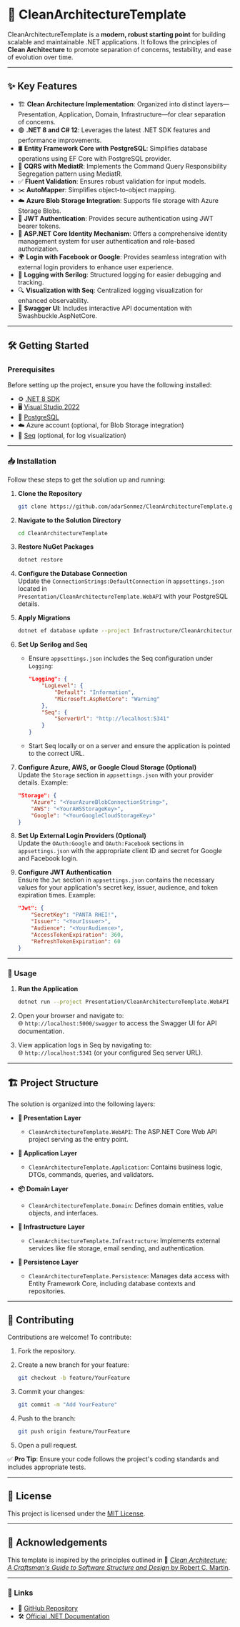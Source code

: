 # 🚀 CleanArchitectureTemplate

CleanArchitectureTemplate is a **modern, robust starting point** for building scalable and maintainable .NET applications. It follows the principles of **Clean Architecture** to promote separation of concerns, testability, and ease of evolution over time.

---

## ✨ Key Features

- 🏗️ **Clean Architecture Implementation**: Organized into distinct layers—Presentation, Application, Domain, Infrastructure—for clear separation of concerns.
- 🟢 **.NET 8 and C# 12**: Leverages the latest .NET SDK features and performance improvements.
- 🛢️ **Entity Framework Core with PostgreSQL**: Simplifies database operations using EF Core with PostgreSQL provider.
- 🔄 **CQRS with MediatR**: Implements the Command Query Responsibility Segregation pattern using MediatR.
- ✅ **Fluent Validation**: Ensures robust validation for input models.
- ✂️ **AutoMapper**: Simplifies object-to-object mapping.
- ☁️ **Azure Blob Storage Integration**: Supports file storage with Azure Storage Blobs.
- 🔑 **JWT Authentication**: Provides secure authentication using JWT bearer tokens.
- 🔐 **ASP.NET Core Identity Mechanism**: Offers a comprehensive identity management system for user authentication and role-based authorization.
- 🌍 **Login with Facebook or Google**: Provides seamless integration with external login providers to enhance user experience.
- 📌 **Logging with Serilog**: Structured logging for easier debugging and tracking.
- 🔍 **Visualization with Seq**: Centralized logging visualization for enhanced observability.
- 📜 **Swagger UI**: Includes interactive API documentation with Swashbuckle.AspNetCore.

---

## 🛠️ Getting Started

### Prerequisites

Before setting up the project, ensure you have the following installed:

- ⚙️ [.NET 8 SDK](https://dotnet.microsoft.com/download)
- 🖥️ [Visual Studio 2022](https://visualstudio.microsoft.com/)
- 🐘 [PostgreSQL](https://www.postgresql.org/download/)
- ☁️ Azure account (optional, for Blob Storage integration)
- 🔎 [Seq](https://datalust.co/seq) (optional, for log visualization)

---

### 📥 Installation

Follow these steps to get the solution up and running:

1. **Clone the Repository**  
   ```bash
   git clone https://github.com/adarSonmez/CleanArchitectureTemplate.git
   ```

2. **Navigate to the Solution Directory**  
   ```bash
   cd CleanArchitectureTemplate
   ```

3. **Restore NuGet Packages**  
   ```bash
   dotnet restore
   ```

4. **Configure the Database Connection**  
   Update the `ConnectionStrings:DefaultConnection` in `appsettings.json` located in  
   `Presentation/CleanArchitectureTemplate.WebAPI` with your PostgreSQL details.

5. **Apply Migrations**  
   ```bash
   dotnet ef database update --project Infrastructure/CleanArchitectureTemplate.Persistence
   ```

6. **Set Up Serilog and Seq**  
   - Ensure `appsettings.json` includes the Seq configuration under `Logging`:
     ```json
     "Logging": {
         "LogLevel": {
             "Default": "Information",
             "Microsoft.AspNetCore": "Warning"
         },
         "Seq": {
             "ServerUrl": "http://localhost:5341"
         }
     }
     ```
   - Start Seq locally or on a server and ensure the application is pointed to the correct URL.

7. **Configure Azure, AWS, or Google Cloud Storage (Optional)**  
   Update the `Storage` section in `appsettings.json` with your provider details. Example:
   ```json
   "Storage": {
       "Azure": "<YourAzureBlobConnectionString>",
       "AWS": "<YourAWSStorageKey>",
       "Google": "<YourGoogleCloudStorageKey>"
   }
   ```

8. **Set Up External Login Providers (Optional)**  
   Update the `OAuth:Google` and `OAuth:Facebook` sections in `appsettings.json` with the appropriate client ID and secret for Google and Facebook login.

9. **Configure JWT Authentication**  
   Ensure the `Jwt` section in `appsettings.json` contains the necessary values for your application's secret key, issuer, audience, and token expiration times. Example:
   ```json
   "Jwt": {
       "SecretKey": "PANTA RHEI!",
       "Issuer": "<YourIssuer>",
       "Audience": "<YourAudience>",
       "AccessTokenExpiration": 360,
       "RefreshTokenExpiration": 60
   }
   ```

---

### 🚀 Usage

1. **Run the Application**  
   ```bash
   dotnet run --project Presentation/CleanArchitectureTemplate.WebAPI
   ```

2. Open your browser and navigate to:  
   🌐 `http://localhost:5000/swagger` to access the Swagger UI for API documentation.

3. View application logs in Seq by navigating to:  
   🌐 `http://localhost:5341` (or your configured Seq server URL).

---

## 🏗️ Project Structure

The solution is organized into the following layers:

- **🎨 Presentation Layer**  
  - `CleanArchitectureTemplate.WebAPI`: The ASP.NET Core Web API project serving as the entry point.

- **🧠 Application Layer**  
  - `CleanArchitectureTemplate.Application`: Contains business logic, DTOs, commands, queries, and validators.

- **📦 Domain Layer**  
  - `CleanArchitectureTemplate.Domain`: Defines domain entities, value objects, and interfaces.

- **🔌 Infrastructure Layer**  
  - `CleanArchitectureTemplate.Infrastructure`: Implements external services like file storage, email sending, and authentication.

- **💾 Persistence Layer**  
  - `CleanArchitectureTemplate.Persistence`: Manages data access with Entity Framework Core, including database contexts and repositories.

---

## 🤝 Contributing

Contributions are welcome! To contribute:

1. Fork the repository.
2. Create a new branch for your feature:  
   ```bash
   git checkout -b feature/YourFeature
   ```

3. Commit your changes:  
   ```bash
   git commit -m "Add YourFeature"
   ```

4. Push to the branch:  
   ```bash
   git push origin feature/YourFeature
   ```

5. Open a pull request.

✅ **Pro Tip**: Ensure your code follows the project's coding standards and includes appropriate tests.

---

## 📜 License

This project is licensed under the [MIT License](https://github.com/adarSonmez/CleanArchitectureTemplate/blob/master/LICENSE).  

---

## 🙌 Acknowledgements

This template is inspired by the principles outlined in 📘 [*Clean Architecture: A Craftsman's Guide to Software Structure and Design* by Robert C. Martin](https://www.amazon.com/Clean-Architecture-Craftsmans-Software-Structure/dp/0134494164).

---

### 🔗 Links

- 🌟 [GitHub Repository](https://github.com/adarSonmez/CleanArchitectureTemplate)  
- 🛠️ [Official .NET Documentation](https://docs.microsoft.com/dotnet/)

